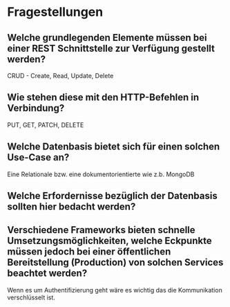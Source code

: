 # Fragestellungen

## Welche grundlegenden Elemente müssen bei einer REST Schnittstelle zur Verfügung gestellt werden?

CRUD - Create, Read, Update, Delete

## Wie stehen diese mit den HTTP-Befehlen in Verbindung?

PUT, GET, PATCH, DELETE

## Welche Datenbasis bietet sich für einen solchen Use-Case an?

Eine Relationale bzw. eine dokumentorientierte wie z.b. MongoDB

## Welche Erfordernisse bezüglich der Datenbasis sollten hier bedacht werden?

## Verschiedene Frameworks bieten schnelle Umsetzungsmöglichkeiten, welche Eckpunkte müssen jedoch bei einer öffentlichen Bereitstellung (Production) von solchen Services beachtet werden?

Wenn es um Authentifizierung geht wäre es wichtig das die Kommunikation verschlüsselt ist. 